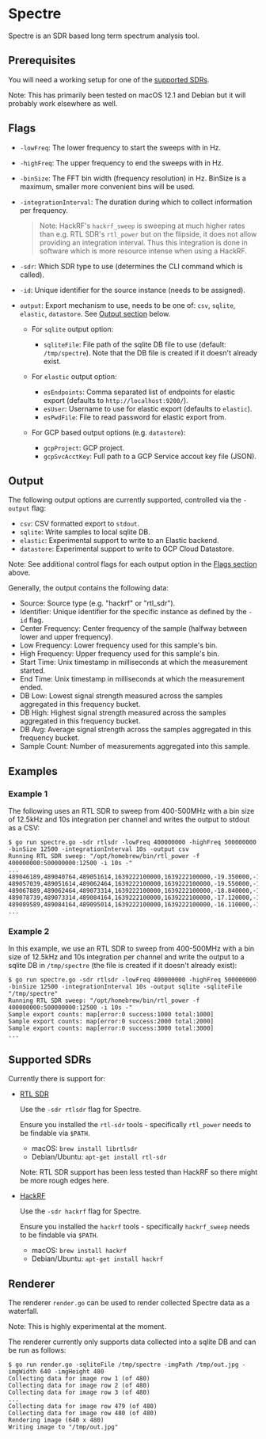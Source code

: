 # Spectre

Spectre is an SDR based long term spectrum analysis tool.

## Prerequisites

You will need a working setup for one of the [supported SDRs](#supported-sdrs).

Note: This has primarily been tested on macOS 12.1 and Debian but it will probably work elsewhere as well.

## Flags

* `-lowFreq`: The lower frequency to start the sweeps with in Hz.

* `-highFreq`: The upper frequency to end the sweeps with in Hz.

* `-binSize`: The FFT bin width (frequency resolution) in Hz. BinSize is a maximum, smaller more convenient bins will be used.

* `-integrationInterval`: The duration during which to collect information per frequency.

    > Note: HackRF's `hackrf_sweep` is sweeping at much higher rates than e.g. RTL SDR's `rtl_power`
    > but on the flipside, it does not allow providing an integration interval. Thus this integration
    > is done in software which is more resource intense when using a HackRF.

* `-sdr`: Which SDR type to use (determines the CLI command which is called).

* `-id`: Unique identifier for the source instance (needs to be assigned).

* `output`: Export mechanism to use, needs to be one of: `csv`, `sqlite`, `elastic`, `datastore`. See [Output section](#output) below.

    * For `sqlite` output option:
        * `sqliteFile`: File path of the sqlite DB file to use (default: `/tmp/spectre`). Note that the DB file is created if it doesn't already exist.

    * For `elastic` output option:
        * `esEndpoints`: Comma separated list of endpoints for elastic export (defaults to `http://localhost:9200/`).
	    * `esUser`: Username to use for elastic export (defaults to `elastic`).
	    * `esPwdFile`: File to read password for elastic export from.

	* For GCP based output options (e.g. `datastore`):
	    * `gcpProject`: GCP project.
        * `gcpSvcAcctKey`: Full path to a GCP Service accout key file (JSON).

## Output

The following output options are currently supported, controlled via the `-output` flag:

* `csv`: CSV formatted export to `stdout`.
* `sqlite`: Write samples to local sqlite DB.
* `elastic`: Experimental support to write to an Elastic backend.
* `datastore`: Experimental support to write to GCP Cloud Datastore.

Note: See additional control flags for each output option in the [Flags section](#flags) above.

Generally, the output contains the following data:
* Source: Source type (e.g. "hackrf" or "rtl_sdr").
* Identifier: Unique identifier for the specific instance as defined by the `-id` flag.
* Center Frequency: Center frequency of the sample (halfway between lower and upper frequency).
* Low Frequency: Lower frequency used for this sample's bin.
* High Frequency: Upper frequency used for this sample's bin.
* Start Time: Unix timestamp in milliseconds at which the measurement started.
* End Time: Unix timestamp in milliseconds at which the measurement ended.
* DB Low: Lowest signal strength measured across the samples aggregated in this frequency bucket.
* DB High: Highest signal strength measured across the samples aggregated in this frequency bucket.
* DB Avg: Average signal strength  across the samples aggregated in this frequency bucket.
* Sample Count: Number of measurements aggregated into this sample.

## Examples

### Example 1

The following uses an RTL SDR to sweep from 400-500MHz with a bin size of 12.5kHz and 10s integration
per channel and writes the output to stdout as a CSV:

```
$ go run spectre.go -sdr rtlsdr -lowFreq 400000000 -highFreq 500000000 -binSize 12500 -integrationInterval 10s -output csv
Running RTL SDR sweep: "/opt/homebrew/bin/rtl_power -f 400000000:500000000:12500 -i 10s -"
...
489046189,489040764,489051614,1639222100000,1639222100000,-19.350000,-19.350000,-19.350000,160
489057039,489051614,489062464,1639222100000,1639222100000,-19.550000,-19.550000,-19.550000,160
489067889,489062464,489073314,1639222100000,1639222100000,-18.840000,-18.840000,-18.840000,160
489078739,489073314,489084164,1639222100000,1639222100000,-17.120000,-17.120000,-17.120000,160
489089589,489084164,489095014,1639222100000,1639222100000,-16.110000,-16.110000,-16.110000,160
...
```

### Example 2

In this example, we use an RTL SDR to sweep from 400-500MHz with a bin size of 12.5kHz and 10s integration
per channel and write the output to a sqlite DB in `/tmp/spectre` (the file is created if it doesn't already exist):

```
$ go run spectre.go -sdr rtlsdr -lowFreq 400000000 -highFreq 500000000 -binSize 12500 -integrationInterval 10s -output sqlite -sqliteFile "/tmp/spectre"
Running RTL SDR sweep: "/opt/homebrew/bin/rtl_power -f 400000000:500000000:12500 -i 10s -"
Sample export counts: map[error:0 success:1000 total:1000]
Sample export counts: map[error:0 success:2000 total:2000]
Sample export counts: map[error:0 success:3000 total:3000]
...
```

## Supported SDRs

Currently there is support for:

* [RTL SDR](https://osmocom.org/projects/rtl-sdr/wiki/Rtl-sdr)

    Use the `-sdr rtlsdr` flag for Spectre.

    Ensure you installed the `rtl-sdr` tools - specifically `rtl_power` needs to be findable via `$PATH`.

    * macOS: `brew install librtlsdr`
    * Debian/Ubuntu: `apt-get install rtl-sdr`

    Note: RTL SDR support has been less tested than HackRF so there might be more rough edges here.

* [HackRF](https://greatscottgadgets.com/hackrf/)

    Use the `-sdr hackrf` flag for Spectre.

    Ensure you installed the `hackrf` tools - specifically `hackrf_sweep` needs to be findable via `$PATH`.

    * macOS: `brew install hackrf`
    * Debian/Ubuntu: `apt-get install hackrf`

## Renderer

The renderer `render.go` can be used to render collected Spectre data as a waterfall.

Note: This is highly experimental at the moment.

The renderer currently only supports data collected into a sqlite DB and can be run as follows:

```
$ go run render.go -sqliteFile /tmp/spectre -imgPath /tmp/out.jpg -imgWidth 640 -imgHeight 480
Collecting data for image row 1 (of 480)
Collecting data for image row 2 (of 480)
Collecting data for image row 3 (of 480)
...
Collecting data for image row 479 (of 480)
Collecting data for image row 480 (of 480)
Rendering image (640 x 480)
Writing image to "/tmp/out.jpg"
```